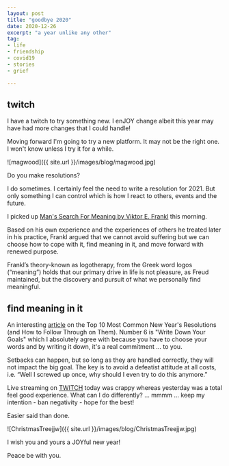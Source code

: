 ```yaml
---
layout: post
title: "goodbye 2020"
date: 2020-12-26
excerpt: "a year unlike any other"
tag:
- life
- friendship
- covid19
- stories
- grief

---
```

## twitch

I have a twitch to try something new. I enJOY change albeit this year may have had more changes that I could handle!

Moving forward I'm going to try a new platform. It may not be the right one. I won't know unless I try it for a while.

![magwood]({{ site.url }}/images/blog/magwood.jpg)

Do you make resolutions? 

I do sometimes. I certainly feel the need to write a resolution for 2021. But only something I can control which is how I react to others, events and the future. 

I picked up [Man's Search For Meaning by Viktor E. Frankl](https://www.cbc.ca/radio/sunday/closing-the-office-of-religious-freedom-students-rate-their-universities-don-francks-the-enduring-power-of-1.3520034/the-meaningful-man-a-one-hour-special-1.3520040?x-eu-country=false) this morning. 

Based on his own experience and the experiences of others he treated later in his practice, Frankl argued that we cannot avoid suffering but we can choose how to cope with it, find meaning in it, and move forward with renewed purpose.

Frankl’s theory-known as logotherapy, from the Greek word logos (“meaning”) holds that our primary drive in life is not pleasure, as Freud maintained, but the discovery and pursuit of what we personally find meaningful.

## find meaning in it

An interesting [article](https://www.goskills.com/Soft-Skills/Resources/Top-10-new-years-resolutions) on the Top 10 Most Common New Year's Resolutions (and How to Follow Through on Them). Number 6 is "Write Down Your Goals" which I absolutely agree with because you have to choose your words and by writing it down, it's a real commitment ... to you.

Setbacks can happen, but so long as they are handled correctly, they will not impact the big goal. The key is to avoid a defeatist attitude at all costs, i.e. “Well I screwed up once, why should I even try to do this anymore.” 

Live streaming on [TWITCH](https://www.twitch.tv/janet_joy) today was crappy whereas yesterday was a total feel good experience. What can I do differently? ... mmmm ... keep my intention - ban negativity - hope for the best! 

Easier said than done.

![ChristmasTreejjw]({{ site.url }}/images/blog/ChristmasTreejjw.jpg)

I wish you and yours a JOYful new year!

Peace be with you.